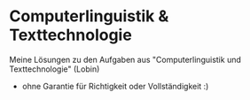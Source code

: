 # Computerlinguistik & Texttechnologie
Meine Lösungen zu den Aufgaben aus "Computerlinguistik und Texttechnologie" (Lobin)
- ohne Garantie für Richtigkeit oder Vollständigkeit :)
